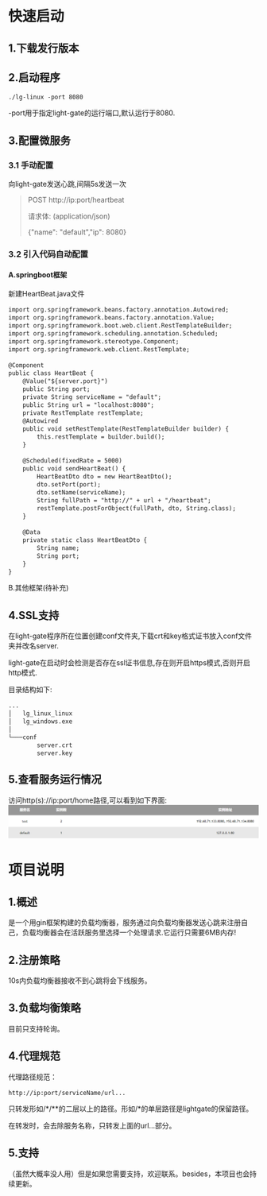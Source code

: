 # 快速启动
## 1.下载发行版本

## 2.启动程序
```
./lg-linux -port 8080
```
-port用于指定light-gate的运行端口,默认运行于8080.

## 3.配置微服务
### 3.1 手动配置
向light-gate发送心跳,间隔5s发送一次
>POST  http://ip:port/heartbeat
> 
>请求体: (application/json)
> 
>{"name": "default","ip": 8080}
### 3.2 引入代码自动配置
#### A.springboot框架
新建HeartBeat.java文件
```
import org.springframework.beans.factory.annotation.Autowired;
import org.springframework.beans.factory.annotation.Value;
import org.springframework.boot.web.client.RestTemplateBuilder;
import org.springframework.scheduling.annotation.Scheduled;
import org.springframework.stereotype.Component;
import org.springframework.web.client.RestTemplate;

@Component
public class HeartBeat {
    @Value("${server.port}")
    public String port;
    private String serviceName = "default";
    public String url = "localhost:8080";
    private RestTemplate restTemplate;
    @Autowired
    public void setRestTemplate(RestTemplateBuilder builder) {
        this.restTemplate = builder.build();
    }

    @Scheduled(fixedRate = 5000)
    public void sendHeartBeat() {
        HeartBeatDto dto = new HeartBeatDto();
        dto.setPort(port);
        dto.setName(serviceName);
        String fullPath = "http://" + url + "/heartbeat";
        restTemplate.postForObject(fullPath, dto, String.class);
    }

    @Data
    private static class HeartBeatDto {
        String name;
        String port;
    }
}
```
B.其他框架(待补充)
## 4.SSL支持
在light-gate程序所在位置创建conf文件夹,下载crt和key格式证书放入conf文件夹并改名server.

light-gate在启动时会检测是否存在ssl证书信息,存在则开启https模式,否则开启http模式.

目录结构如下:
```
...
│   lg_linux_linux
│   lg_windows.exe
│
└───conf
        server.crt
        server.key
```
## 5.查看服务运行情况
访问http(s)://ip:port/home路径,可以看到如下界面:
![image](home.png)
# 项目说明
## 1.概述
是一个用gin框架构建的负载均衡器，服务通过向负载均衡器发送心跳来注册自己，负载均衡器会在活跃服务里选择一个处理请求.它运行只需要6MB内存!
## 2.注册策略
10s内负载均衡器接收不到心跳将会下线服务。
## 3.负载均衡策略
目前只支持轮询。
## 4.代理规范
代理路径规范：
```
http://ip:port/serviceName/url...
```

只转发形如/*/**的二层以上的路径。形如/*的单层路径是lightgate的保留路径。

在转发时，会去除服务名称，只转发上面的url...部分。
## 5.支持
（虽然大概率没人用）但是如果您需要支持，欢迎联系。besides，本项目也会持续更新。
